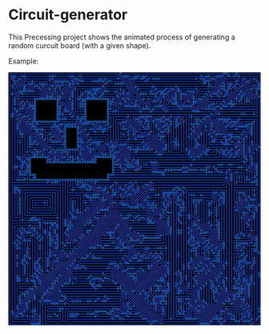 # Circuit-generator

This Precessing project shows the animated process of generating a random curcuit board (with a given shape).

Example:

![Image](map.jpg)
